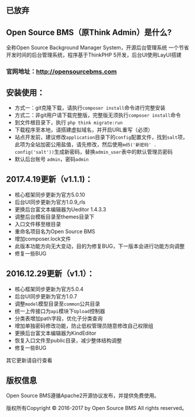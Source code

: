## 已放弃
## Open Source BMS（原Think Admin）是什么?
全称Open Source Background Manager System，开源后台管理系统
一个节省开发时间的后台管理系统，程序基于ThinkPHP 5开发，后台UI使用LayUI搭建

### 官网地址：http://opensourcebms.com

## 安装使用：
* 方式一：git克隆下载，请执行`composer install`命令进行完整安装
* 方式二：非git用户请下载完整版，完整版无须执行`composer install`命令
* 到文件根目录下，执行 `php think migrate:run`
* 下载程序至本地，请搭建虚拟域名，并开启URL重写（必须）
* 站点开发前，建议修改`application`目录下的`config`配置文件，找到`salt`项，此项为全站加密公用盐值，请先修改，然后使用`md5('新密码' . config('salt'))`生成新密码，替换`admin_user`表中的默认管理员密码
* 默认后台账号 `admin`，密码`admin`

## 2017.4.19更新（v1.1.1)：

* 核心框架同步更新为官方5.0.10
* 后台UI同步更新为官方1.0.9_rls
* 更换后台富文本编辑器为Ueditor 1.4.3.3
* 调整后台模板目录至themes目录下
* 入口文件移至根目录
* 重命名项目名为Open Source BMS
* 增加composer.lock文件
* 此版本功能方向无大变动，目的为修复BUG，下一版本会进行功能方向调整
* 修复一些BUG

## 2016.12.29更新（v1.1）：

* 核心框架同步更新为官方5.0.4
* 后台UI同步更新为官方1.0.7
* 调整`model`模型目录至`common`公共目录
* 统一上传接口为`api`模块下`Upload`控制器
* 分类表增加path字段，优化子分类查询
* 增加单独密码修改功能，防止低权管理员随意修改自己权限组
* 更换后台富文本编辑器为KindEditor
* 恢复入口文件至public目录，减少整体结构调整
* 修复一些BUG

其它更新请自行查看

## 版权信息

Open Source BMS遵循Apache2开源协议发布，并提供免费使用。

版权所有Copyright © 2016-2017 by Open Source BMS All rights reserved。
